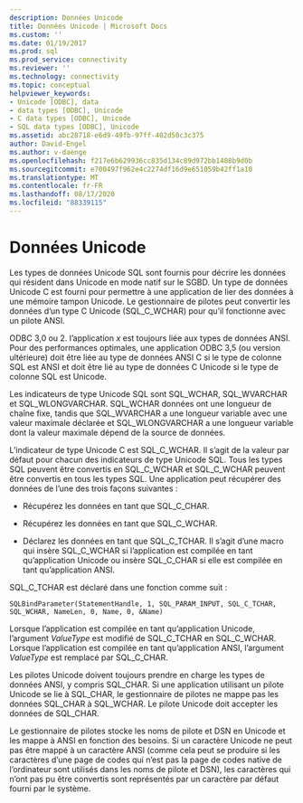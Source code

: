 ```yaml
---
description: Données Unicode
title: Données Unicode | Microsoft Docs
ms.custom: ''
ms.date: 01/19/2017
ms.prod: sql
ms.prod_service: connectivity
ms.reviewer: ''
ms.technology: connectivity
ms.topic: conceptual
helpviewer_keywords:
- Unicode [ODBC], data
- data types [ODBC], Unicode
- C data types [ODBC], Unicode
- SQL data types [ODBC], Unicode
ms.assetid: abc28718-e6d9-49fb-97ff-402d50c3c375
author: David-Engel
ms.author: v-daenge
ms.openlocfilehash: f217e6b629936cc835d134c89d972bb1408b9d0b
ms.sourcegitcommit: e700497f962e4c2274df16d9e651059b42ff1a10
ms.translationtype: MT
ms.contentlocale: fr-FR
ms.lasthandoff: 08/17/2020
ms.locfileid: "88339115"
---
```

# <a name="unicode-data"></a>Données Unicode
Les types de données Unicode SQL sont fournis pour décrire les données qui résident dans Unicode en mode natif sur le SGBD. Un type de données Unicode C est fourni pour permettre à une application de lier des données à une mémoire tampon Unicode. Le gestionnaire de pilotes peut convertir les données d’un type C Unicode (SQL_C_WCHAR) pour qu’il fonctionne avec un pilote ANSI.  
  
 ODBC 3,0 ou 2. l’application *x* est toujours liée aux types de données ANSI. Pour des performances optimales, une application ODBC 3,5 (ou version ultérieure) doit être liée au type de données ANSI C si le type de colonne SQL est ANSI et doit être lié au type de données C Unicode si le type de colonne SQL est Unicode.  
  
 Les indicateurs de type Unicode SQL sont SQL_WCHAR, SQL_WVARCHAR et SQL_WLONGVARCHAR. SQL_WCHAR données ont une longueur de chaîne fixe, tandis que SQL_WVARCHAR a une longueur variable avec une valeur maximale déclarée et SQL_WLONGVARCHAR a une longueur variable dont la valeur maximale dépend de la source de données.  
  
 L’indicateur de type Unicode C est SQL_C_WCHAR. Il s’agit de la valeur par défaut pour chacun des indicateurs de type Unicode SQL. Tous les types SQL peuvent être convertis en SQL_C_WCHAR et SQL_C_WCHAR peuvent être convertis en tous les types SQL. Une application peut récupérer des données de l’une des trois façons suivantes :  
  
-   Récupérez les données en tant que SQL_C_CHAR.  
  
-   Récupérez les données en tant que SQL_C_WCHAR.  
  
-   Déclarez les données en tant que SQL_C_TCHAR. Il s’agit d’une macro qui insère SQL_C_WCHAR si l’application est compilée en tant qu’application Unicode ou insère SQL_C_CHAR si elle est compilée en tant qu’application ANSI.  
  
 SQL_C_TCHAR est déclaré dans une fonction comme suit :  
  
```  
SQLBindParameter(StatementHandle, 1, SQL_PARAM_INPUT, SQL_C_TCHAR, SQL_WCHAR, NameLen, 0, Name, 0, &Name)  
```  
  
 Lorsque l’application est compilée en tant qu’application Unicode, l’argument *ValueType* est modifié de SQL_C_TCHAR en SQL_C_WCHAR. Lorsque l’application est compilée en tant qu’application ANSI, l’argument *ValueType* est remplacé par SQL_C_CHAR.  
  
 Les pilotes Unicode doivent toujours prendre en charge les types de données ANSI, y compris SQL_CHAR. Si une application utilisant un pilote Unicode se lie à SQL_CHAR, le gestionnaire de pilotes ne mappe pas les données SQL_CHAR à SQL_WCHAR. Le pilote Unicode doit accepter les données de SQL_CHAR.  
  
 Le gestionnaire de pilotes stocke les noms de pilote et DSN en Unicode et les mappe à ANSI en fonction des besoins. Si un caractère Unicode ne peut pas être mappé à un caractère ANSI (comme cela peut se produire si les caractères d’une page de codes qui n’est pas la page de codes native de l’ordinateur sont utilisés dans les noms de pilote et DSN), les caractères qui n’ont pas pu être convertis sont représentés par un caractère par défaut fourni par le système.
